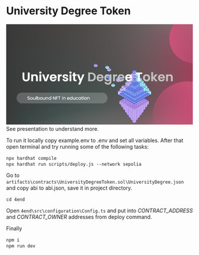 # University Degree Token 
![about](about.png)  
See presentation to understand more.

To run it locally copy example.env to .env and set all variables.
After that open terminal and try running some of the following tasks:

```shell
npx hardhat compile
npx hardhat run scripts/deploy.js --network sepolia
```

Go to `artifacts\contracts\UniversityDegreeToken.sol\UniversityDegree.json` and copy abi to abi.json, save it in project directory.


```shell
cd 4end
```
Open `4end\src\configuration\Config.ts` and put into *CONTRACT_ADDRESS* and *CONTRACT_OWNER* addresses from deploy command.

Finally 

```shell
npm i
npm run dev
```
